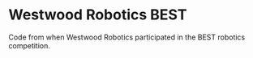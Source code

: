 # Westwood Robotics BEST

Code from when Westwood Robotics participated in the BEST robotics competition.
